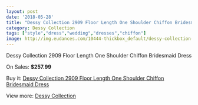 ```yaml
---
layout: post
date: '2018-05-28'
title: "Dessy Collection 2909 Floor Length One Shoulder Chiffon Bridesmaid Dress"
category: Dessy Collection
tags: ["style","dress","wedding","dresses","chiffon"]
image: http://img.eudances.com/10444-thickbox_default/dessy-collection-2909-floor-length-one-shoulder-chiffon-bridesmaid-dress.jpg
---
```

Dessy Collection 2909 Floor Length One Shoulder Chiffon Bridesmaid Dress

On Sales: **$257.99**
<a href="https://www.eudances.com/en/dessy-collection/3398-dessy-collection-2909-floor-length-one-shoulder-chiffon-bridesmaid-dress.html"><amp-img layout="responsive" width="600" height="600" src="//img.eudances.com/10444-thickbox_default/dessy-collection-2909-floor-length-one-shoulder-chiffon-bridesmaid-dress.jpg" alt="Dessy Collection 2909 Floor Length One Shoulder Chiffon Bridesmaid Dress 0" /></a>
<a href="https://www.eudances.com/en/dessy-collection/3398-dessy-collection-2909-floor-length-one-shoulder-chiffon-bridesmaid-dress.html"><amp-img layout="responsive" width="600" height="600" src="//img.eudances.com/10447-thickbox_default/dessy-collection-2909-floor-length-one-shoulder-chiffon-bridesmaid-dress.jpg" alt="Dessy Collection 2909 Floor Length One Shoulder Chiffon Bridesmaid Dress 1" /></a>
<a href="https://www.eudances.com/en/dessy-collection/3398-dessy-collection-2909-floor-length-one-shoulder-chiffon-bridesmaid-dress.html"><amp-img layout="responsive" width="600" height="600" src="//img.eudances.com/10446-thickbox_default/dessy-collection-2909-floor-length-one-shoulder-chiffon-bridesmaid-dress.jpg" alt="Dessy Collection 2909 Floor Length One Shoulder Chiffon Bridesmaid Dress 2" /></a>
<a href="https://www.eudances.com/en/dessy-collection/3398-dessy-collection-2909-floor-length-one-shoulder-chiffon-bridesmaid-dress.html"><amp-img layout="responsive" width="600" height="600" src="//img.eudances.com/10445-thickbox_default/dessy-collection-2909-floor-length-one-shoulder-chiffon-bridesmaid-dress.jpg" alt="Dessy Collection 2909 Floor Length One Shoulder Chiffon Bridesmaid Dress 3" /></a>

Buy it: [Dessy Collection 2909 Floor Length One Shoulder Chiffon Bridesmaid Dress](https://www.eudances.com/en/dessy-collection/3398-dessy-collection-2909-floor-length-one-shoulder-chiffon-bridesmaid-dress.html "Dessy Collection 2909 Floor Length One Shoulder Chiffon Bridesmaid Dress")

View more: [Dessy Collection](https://www.eudances.com/en/60-Dessy-Collection "Dessy Collection")